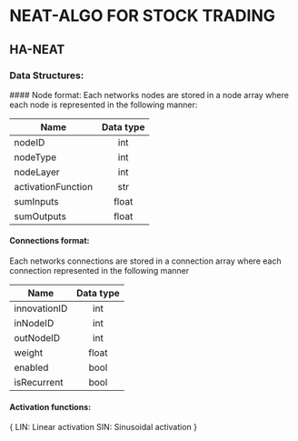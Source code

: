 # NEAT-ALGO FOR STOCK TRADING

## HA-NEAT

### Data Structures:

#### Node format:
Each networks nodes are stored in a node array where each node is represented in the following manner:

| Name          | Data type     |
| ------------- |:-------------:|
| nodeID        | int           |
| nodeType      | int           |
| nodeLayer     | int           |
| activationFunction | str      |
| sumInputs     | float         |
| sumOutputs    | float         |



#### Connections format:

Each networks connections are stored in a connection array where each connection represented in the following manner

| Name          | Data type     |
| ------------- |:-------------:|
| innovationID  | int           |
| inNodeID      | int           |
| outNodeID     | int           |
| weight        | float         |
| enabled       | bool          |
| isRecurrent   | bool          |

#### Activation functions:



{
    LIN: Linear activation
    SIN: Sinusoidal activation
}

